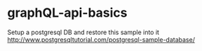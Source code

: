 # graphQL-api-basics

Setup a postgresql DB and restore this sample into it http://www.postgresqltutorial.com/postgresql-sample-database/
